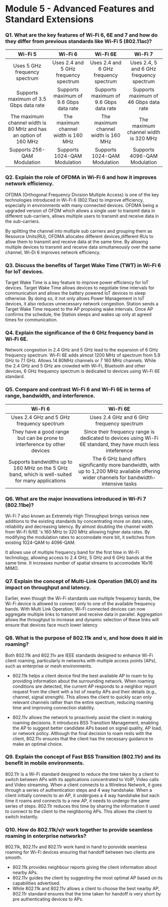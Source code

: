 # Module 5 - Advanced Features and Standard Extensions

### Q1. What are the key features of Wi-Fi 6, 6E and 7 and how do they differ from previous standards like Wi-Fi 5 (802.11ac)?
| **Wi-Fi 5** |**Wi-Fi 6** |	**Wi-Fi 6E**	| **Wi-Fi 7** |
|  :---:  |  :---:  |  :---:    |  :---:  |
| Uses 5 GHz frequency spectrum | Uses 2.4 and 5 GHz frequency spectrum | Uses 2.4 and 6 GHz frequency spectrum | Uses 2.4, 5 and 6 GHz frequency spectrum |
| Supports maximum of 3.5 Gbps data rate | Supports maximum of 9.6 Gbps data rate | Supports maximum of 9.6 Gbps data rate | Supports maximum of 46 Gbps data rate |
| The maximum channel width is 80 MHz and has an option of 160 MHz | The maximum channel width is 160 MHz | The maximum channel width is 160 MHz | The maximum channel width is 320 MHz |
| Supports 256-QAM Modulation |	Supports 1024-QAM Modulation | Supports 1024-QAM Modulation | Supports 4096-QAM Modulation |

### Q2. Explain the role of OFDMA in Wi-Fi 6 and how it improves network efficiency.
OFDMA (Orthogonal Frequency Division Multiple Access) is one of the key technologies introduced in Wi-Fi 6 (802.11ax) to improve efficiency, especially in environments with many connected devices. OFDMA being a upgraded version of OFDM which allows a single user to transmit data in different sub-carriers, allows multiple users to transmit and receive data in the sub-carriers.

By splitting the channel into multiple sub carriers and grouping them as Resource Units(RU), OFDMA allocates different devices,different RUs to allow them to transmit and receive data at the same time. By allowing multiple devices to transmit and receive data simultaneously over the same channel, Wi-Di 6 improves network efficiency.

### Q3. Discuss the benefits of Target Wake Time (TWT) in Wi-Fi 6 for IoT devices.
Target Wake Time is a key feature to improve power efficiency for IoT devices. Target Wake Time allows devices to negotiate time intervals for communication and allows the battery powered IoT devices to sleep otherwise. By doing so, it not only allows Power Management in IoT devices, it also reduces unnecessary network congestion. Station sends a Target Wake Time request to the AP proposing wake intervals. Once AP confirms the schedule, the Station sleeps and wakes up only at agreed times for communication.

### Q4. Explain the significance of the 6 GHz frequency band in Wi-Fi 6E.
Network congestion in 2.4 GHz and 5 GHz lead to the expansion of 6 GHz frequency spectrum. Wi-Fi 6E adds almost 1200 MHz of spectrum from 5.9 GHz to 7.1 GHz. Allows 14 80MHz channels or 7 160 MHz channels. While the 2.4 GHz and 5 GHz are crowded with Wi-Fi, Bluetooth and other devices, 6 GHz frequency spectrum is dedicated to devices using Wi-Fi 6E standard. 

### Q5. Compare and contrast Wi-Fi 6 and Wi-Fi 6E in terms of range, bandwidth, and interference.
| **Wi-Fi 6** | **Wi-Fi 6E** |
|    :---:    |     :---:    |
| Uses 2.4 GHz and 5 GHz frequency spectrum | Uses 2.4 GHz and 6 GHz frequency spectrum |
| They have a good range but can be prone to interference by other devices | Since their frequency range is dedicated to devices using Wi-Fi 6E standard, they have much less inteference |
| Supports bandwidths up to 160 MHz on the 5 GHz band, which is well-suited for many applications | The 6 GHz band offers significantly more bandwidth, with up to 1,200 MHz available offering wider channels for bandwidth-intensive tasks | 

### Q6. What are the major innovations introduced in Wi-Fi 7 (802.11be)?
Wi-Fi 7 also known as Extremely High Throughput brings various new additions to the existing standards by concentrating more on data rates, reliability and decreasing latency. By almost doubling the channel width from Wi-Fi 6/6E 's 160 MHz to 320 MHz allowing higher data rates. By modifying the modulation rates to accomodate more bit, it switches from existing 1024-QAM to 4096-QAM.

It allows use of multiple frequency band for the first time in Wi-Fi technology, allowing access to 2.4 GHz, 5 GHz and 6 GHz bands at the same time. It increases number of spatial streams to accomodate 16x16 MIMO.

### Q7. Explain the concept of Multi-Link Operation (MLO) and its impact on throughput and latency.
Earlier, even though the Wi-Fi standards use multiple frequency bands, the Wi-Fi device is allowed to connect only to one of the available frequency bands. With Multi Link Operation, Wi-Fi connected devices can now aggregate multiple links to transmit and receive data in parallel. Aggregation allows the throughput to increase and dynamic selection of these links will ensure that devices face much lower latency

### Q8. What is the purpose of 802.11k and v, and how does it aid in roaming?
Both 802.11k and 802.11v are IEEE standards designed to enhance Wi-Fi client roaming, particularly in networks with multiple access points (APs), such as enterprise or mesh environments.

- 802.11k helps a client device find the best available AP to roam to by providing information about the surrounding network. When roaming conditions are detected, the current AP responds to a neighbor report request from the client with a list of nearby APs and their details (e.g., channel, signal strength). This allows the client to quickly scan only relevant channels rather than the entire spectrum, reducing roaming time and improving connection stability.

- 802.11v allows the network to proactively assist the client in making roaming decisions. It introduces BSS Transition Management, enabling the AP to suggest better candidate APs based on signal quality, AP load, or network policy. Although the final decision to roam rests with the client, 802.11v ensures that the client has the necessary guidance to make an optimal choice.
### Q9. Explain the concept of Fast BSS Transition (802.11r) and its benefit in mobile environments.
802.11r is a Wi-Fi standard designed to reduce the time taken by a client to switch between APs with its applications concentrated to VoIP, Video calls and Video streaming. When a client connects to a Wireless Network, it goes through a series of authentication steps and 4 way handshake. When a client initially connects to an AP, it undergoes a 4 way handshake but each time it roams and connects to a new AP, it needs to undergo the same series of steps. 802.11r reduces this time by sharing the information it used to connect to the client to the neighboring APs. This allows the client to switch instantly.

### Q10. How do 802.11k/v/r work together to provide seamless roaming in enterprise networks?
802.11k, 802.11v and 802.11r work hand in hand to porovide seamless roaming for Wi-Fi devices ensuring that handoff between two clients are smooth.
- 802.11k provides neighbour reports giving the client information about nearby APs.
- 802.11v guides the client by suggesting the most optimal AP based on its capabilities advertised.
- While 802.11k and 802.11v allows a client to choose the best nearby AP, 802.11r standard ensures that the time taken for handoff is very short by pre authenticating devices to APs.
